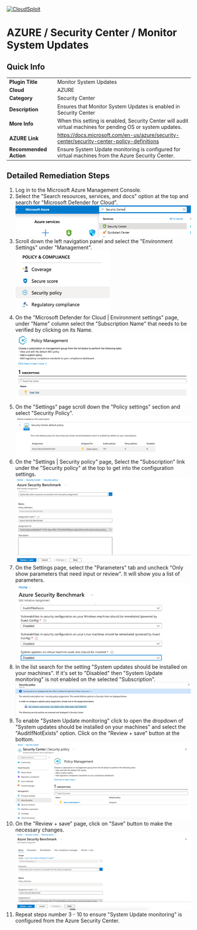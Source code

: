 [![CloudSploit](https://cloudsploit.com/img/logo-new-big-text-100.png "CloudSploit")](https://cloudsploit.com)

# AZURE / Security Center / Monitor System Updates

## Quick Info

| | |
|-|-|
| **Plugin Title** | Monitor System Updates |
| **Cloud** | AZURE |
| **Category** | Security Center |
| **Description** | Ensures that Monitor System Updates is enabled in Security Center |
| **More Info** | When this setting is enabled, Security Center will audit virtual machines for pending OS or system updates. |
| **AZURE Link** | https://docs.microsoft.com/en-us/azure/security-center/security-center-policy-definitions |
| **Recommended Action** | Ensure System Update monitoring is configured for virtual machines from the Azure Security Center. |

## Detailed Remediation Steps

1. Log in to the Microsoft Azure Management Console.
2. Select the "Search resources, services, and docs" option at the top and search for "Microsoft Defender for Cloud". </br> <img src="/resources/azure/securitycenter/monitor-system-updates/step2.png"/>
3. Scroll down the left navigation panel and select the "Environment Settings" under "Management".</br> <img src="/resources/azure/securitycenter/monitor-system-updates/step3.png"/>
4. On the "Microsoft Defender for Cloud | Environment settings" page, under "Name" column select the "Subscription Name" that needs to be verified by clicking on its Name.</br> <img src="/resources/azure/securitycenter/monitor-system-updates/step4.png"/>
5. On the "Settings" page scroll down the "Policy settings" section and select "Security Policy".</br> <img src="/resources/azure/securitycenter/monitor-system-updates/step5.png"/>
6. On the "Settings | Security policy" page, Select the "Subscription" link under the "Security policy" at the top to get into the configuration settings.</br> <img src="/resources/azure/securitycenter/monitor-system-updates/step6.png"/>
7. On the Settings page, select the "Parameters" tab and uncheck "Only show parameters that need input or review". It will show you a list of parameters.</br>  <img src="/resources/azure/securitycenter/monitor-system-updates/step7.png"/>
8. In the list search for the setting "System updates should be installed on your machines". If it's set to "Disabled" then "System Update monitoring" is not enabled on the selected "Subscription".</br> <img src="/resources/azure/securitycenter/monitor-system-updates/step8.png"/>
9. To enable "System Update monitoring" click to open the dropdown of "System updates should be installed on your machines" and select the "AuditIfNotExists" option. Click on the "Review + save" button at the bottom.</br> <img src="/resources/azure/securitycenter/monitor-system-updates/step9.png"/>
10. On the "Review + save" page, click on "Save" button to make the necessary changes.</br> <img src="/resources/azure/securitycenter/monitor-system-updates/step10.png"/>
11. Repeat steps number 3 - 10 to ensure "System Update monitoring" is configured from the Azure Security Center.</br>
